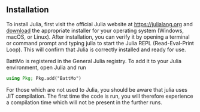 ## Installation

To install Julia, first visit the official Julia website at <https://julialang.org> and
[download](https://julialang.org/downloads/) the appropriate installer for your operating system (Windows, macOS, or
Linux).  After installation, you can verify it by opening a terminal or command prompt and typing julia to start the
Julia REPL (Read-Eval-Print Loop). This will confirm that Julia is correctly installed and ready for use.

BattMo is registered in the General Julia registry. To add it to your Julia environment, open Julia and run

```julia
using Pkg; Pkg.add("BattMo")
```

For those which are not used to Julia, you should be aware that julia uses JIT compilation. The first time the code is
run, you will therefore experience a compilation time which will not be present in the further runs.
